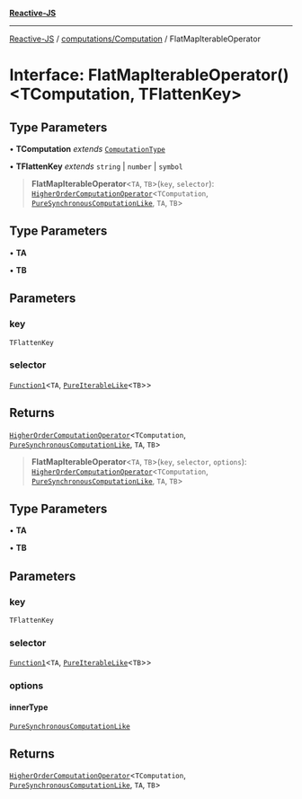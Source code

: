 [**Reactive-JS**](../../../README.md)

***

[Reactive-JS](../../../README.md) / [computations/Computation](../README.md) / FlatMapIterableOperator

# Interface: FlatMapIterableOperator()\<TComputation, TFlattenKey\>

## Type Parameters

• **TComputation** *extends* [`ComputationType`](../../type-aliases/ComputationType.md)

• **TFlattenKey** *extends* `string` \| `number` \| `symbol`

> **FlatMapIterableOperator**\<`TA`, `TB`\>(`key`, `selector`): [`HigherOrderComputationOperator`](../../type-aliases/HigherOrderComputationOperator.md)\<`TComputation`, [`PureSynchronousComputationLike`](../../interfaces/PureSynchronousComputationLike.md), `TA`, `TB`\>

## Type Parameters

• **TA**

• **TB**

## Parameters

### key

`TFlattenKey`

### selector

[`Function1`](../../../functions/type-aliases/Function1.md)\<`TA`, [`PureIterableLike`](../../interfaces/PureIterableLike.md)\<`TB`\>\>

## Returns

[`HigherOrderComputationOperator`](../../type-aliases/HigherOrderComputationOperator.md)\<`TComputation`, [`PureSynchronousComputationLike`](../../interfaces/PureSynchronousComputationLike.md), `TA`, `TB`\>

> **FlatMapIterableOperator**\<`TA`, `TB`\>(`key`, `selector`, `options`): [`HigherOrderComputationOperator`](../../type-aliases/HigherOrderComputationOperator.md)\<`TComputation`, [`PureSynchronousComputationLike`](../../interfaces/PureSynchronousComputationLike.md), `TA`, `TB`\>

## Type Parameters

• **TA**

• **TB**

## Parameters

### key

`TFlattenKey`

### selector

[`Function1`](../../../functions/type-aliases/Function1.md)\<`TA`, [`PureIterableLike`](../../interfaces/PureIterableLike.md)\<`TB`\>\>

### options

#### innerType

[`PureSynchronousComputationLike`](../../interfaces/PureSynchronousComputationLike.md)

## Returns

[`HigherOrderComputationOperator`](../../type-aliases/HigherOrderComputationOperator.md)\<`TComputation`, [`PureSynchronousComputationLike`](../../interfaces/PureSynchronousComputationLike.md), `TA`, `TB`\>
